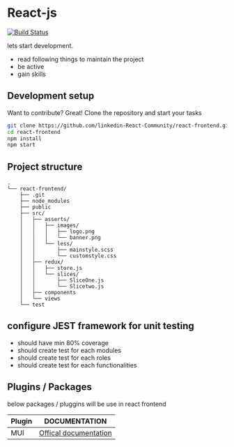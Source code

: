 # React-js

[![Build Status](https://travis-ci.org/joemccann/dillinger.svg?branch=master)](https://travis-ci.org/joemccann/dillinger)

lets start development.

- read following things to maintain the project
- be active
- gain skills

## Development setup

Want to contribute? Great!
Clone the repository and start your tasks

```sh
git clone https://github.com/linkedin-React-Community/react-frontend.git
cd react-frontend
npm install
npm start
```

## Project structure

```
.
└── react-frontend/
    ├── .git
    ├── node_modules
    ├── public
    ├── src/
    │   ├── asserts/
    │   │   ├── images/
    │   │   │   ├── logo.png
    │   │   │   └── banner.png
    │   │   └── less/
    │   │       ├── mainstyle.scss
    │   │       └── customstyle.css
    │   ├── redux/
    │   │   ├── store.js
    │   │   └── slices/
    │   │       ├── SliceOne.js
    │   │       └── Slicetwo.js
    │   ├── components
    │   └── views
    └── test
```


## configure JEST framework for unit testing
- should have min 80% coverage
- should create test for each modules
- should create test for each roles
- should create test for each functionalities



## Plugins / Packages

below packages / pluggins will be use in react frontend

| Plugin | DOCUMENTATION |
| ------ | ------ |
| MUI | [Offical documentation](https://mui.com/material-ui/getting-started/overview/) |

